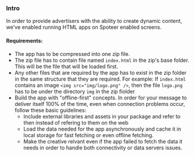 ### Intro

In order to provide advertisers with the ability to create dynamic content, we've enabled running HTML apps on Spoteer enabled screens.

#### Requirements:
- The app has to be compressed into one zip file.
- The zip file has to contain file named `index.html` in the zip's base folder. This will be the file that will be loaded first.
- Any other files that are required by the app has to exist in the zip folder in the same structure that they are required. 
For example:
If `index.html` contains an image `<img src="img/logo.png" />`, then the file `logo.png` has to be under the directory `img` in the zip fiolder
- Build the app with "offline-first" concepts. In order for your message to deliver itself 100% of the time, even when connection problems occur, follow these basic guidelines:
  - Include external libraries and assets in your package and refer to then instead of refering to them on the web
  - Load the data needed for the app asynchronously and cache it in local storage for fast fetching or even offline fetching.
  - Make the creative relvant even if the app failed to fetch the data it needs in order to handle both connectivity or data servers issues.
